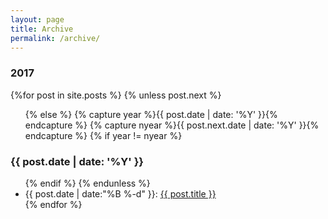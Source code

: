 ```yaml
---
layout: page
title: Archive
permalink: /archive/
---
```


<section id="archive">
  <h3>2017</h3>
  {%for post in site.posts %}
    {% unless post.next %}
      <ul class="this">
    {% else %}
      {% capture year %}{{ post.date | date: '%Y' }}{% endcapture %}
      {% capture nyear %}{{ post.next.date | date: '%Y' }}{% endcapture %}
      {% if year != nyear %}
        </ul>
        <h3>{{ post.date | date: '%Y' }}</h3>
        <ul class="past">
      {% endif %}
    {% endunless %}
      <li><time>{{ post.date | date:"%B %-d" }}: </time><a href="{{ post.url }}">{{ post.title }}</a></li>
  {% endfor %}
  </ul>
</section>
